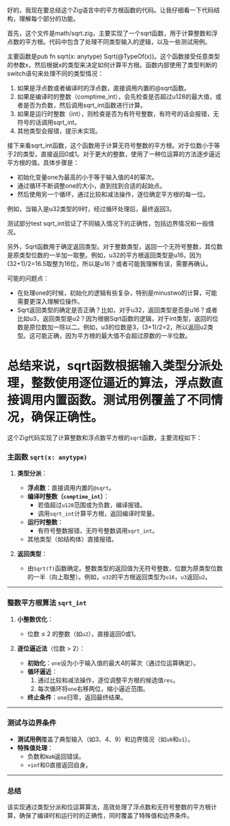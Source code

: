 好的，我现在要总结这个Zig语言中的平方根函数的代码。让我仔细看一下代码结构，理解每个部分的功能。

首先，这个文件是math/sqrt.zig，主要实现了一个sqrt函数，用于计算整数和浮点数的平方根。代码中包含了处理不同类型输入的逻辑，以及一些测试用例。

主要函数是pub fn sqrt(x: anytype) Sqrt(@TypeOf(x))。这个函数接受任意类型的参数x，然后根据x的类型来决定如何计算平方根。函数内部使用了类型判断的switch语句来处理不同的类型情况：

1. 如果是浮点数或者编译时的浮点数，直接调用内置的@sqrt函数。
2. 如果是编译时的整数（comptime_int），会先检查是否超过u128的最大值，或者是否为负数，然后调用sqrt_int函数进行计算。
3. 如果是运行时整数（int），则检查是否为有符号整数，有符号的话会报错，无符号的话调用sqrt_int。
4. 其他类型会报错，提示未实现。

接下来看sqrt_int函数，这个函数用于计算无符号整数的平方根。对于位数小于等于2的类型，直接返回0或1。对于更大的整数，使用了一种位运算的方法逐步逼近平方根的值。具体步骤是：

- 初始化变量one为最高的小于等于输入值的4的幂次。
- 通过循环不断调整one的大小，直到找到合适的起始点。
- 然后使用另一个循环，通过比较和减法操作，逐位确定平方根的每一位。

例如，当输入是u32类型的9时，经过循环处理后，最终返回3。

测试部分test sqrt_int验证了不同输入情况下的正确性，包括边界情况和一般情况。

另外，Sqrt函数用于确定返回类型。对于整数类型，返回一个无符号整数，其位数是原类型位数的一半加一取整。例如，u32的平方根返回类型是u16，因为(32+1)/2=16.5取整为16位，所以是u16？或者可能我理解有误，需要再确认。

可能的问题点：

- 在处理one的时候，初始化的逻辑有些复杂，特别是minustwo的计算，可能需要更深入理解位操作。
- Sqrt返回类型的确定是否正确？比如，对于u32，返回类型是否是u16？或者比如u3，返回类型是u2？因为根据Sqrt函数的逻辑，对于int类型，返回的位数是原位数加一除以二。例如，u3的位数是3，(3+1)/2=2，所以返回u2类型。这可能正确，因为平方根的最大值不会超过原数的一半位数。

总结来说，sqrt函数根据输入类型分派处理，整数使用逐位逼近的算法，浮点数直接调用内置函数。测试用例覆盖了不同情况，确保正确性。
================================================
这个Zig代码实现了计算整数和浮点数平方根的`sqrt`函数，主要流程如下：

### 主函数 `sqrt(x: anytype)`
1. **类型分派**：
   - **浮点数**：直接调用内置的`@sqrt`。
   - **编译时整数（`comptime_int`）**：
     - 若值超过`u128`范围或为负数，编译报错。
     - 调用`sqrt_int`计算平方根，返回编译时常量。
   - **运行时整数**：
     - 有符号整数报错，无符号整数调用`sqrt_int`。
   - 其他类型（如结构体）直接报错。

2. **返回类型**：
   - 由`Sqrt(T)`函数确定。整数类型的返回值为无符号整数，位数为原类型位数的一半（向上取整）。例如，`u32`的平方根返回类型为`u16`，`u3`返回`u2`。

---

### 整数平方根算法 `sqrt_int`
1. **小整数优化**：
   - 位数 ≤ 2 的整数（如`u2`），直接返回0或1。

2. **逐位逼近法**（位数 > 2）：
   - **初始化**：`one`设为小于输入值的最大4的幂次（通过位运算确定）。
   - **循环逼近**：
     1. 通过比较和减法操作，逐位调整平方根的候选值`res`。
     2. 每次循环将`one`右移两位，缩小逼近范围。
   - **终止条件**：`one`归零，返回最终结果。

---

### 测试与边界条件
- **测试用例**覆盖了典型输入（如3、4、9）和边界情况（如`u0`和`u1`）。
- **特殊值处理**：
  - 负数和`NaN`返回错误。
  - `+inf`和0直接返回自身。

---

### 总结
该实现通过类型分派和位运算算法，高效处理了浮点数和无符号整数的平方根计算，确保了编译时和运行时的正确性，同时覆盖了特殊值和边界条件。